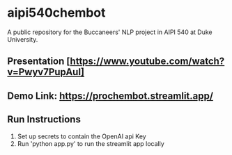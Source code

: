 # aipi540chembot
A public repository for the Buccaneers' NLP project in AIPI 540 at Duke University.

## Presentation [https://www.youtube.com/watch?v=Pwyv7PupAuI]

## Demo Link: https://prochembot.streamlit.app/

## Run Instructions
1. Set up secrets to contain the OpenAI api Key
2. Run 'python app.py' to run the streamlit app locally
   
